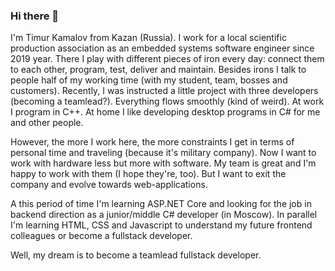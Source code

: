 ### Hi there 👋

I'm Timur Kamalov from Kazan (Russia). I work for a local scientific production association as an embedded systems software engineer since 2019 year.
There I play with different pieces of iron every day: connect them to each other, program, test, deliver and maintain.
Besides irons I talk to people half of my working time (with my student, team, bosses and customers).
Recently, I was instructed a little project with three developers (becoming a teamlead?). Everything flows smoothly (kind of weird).
At work I program in C++. At home I like developing desktop programs in C# for me and other people.

However, the more I work here, the more constraints I get in terms of personal time and traveling (because it's military company).
Now I want to work with hardware less but more with software.
My team is great and I'm happy to work with them (I hope they're, too).
But I want to exit the company and evolve towards web-applications.

A this period of time I'm learning ASP.NET Core and looking for the job in backend direction as a junior/middle C# developer (in Moscow).
In parallel I'm learning HTML, CSS and Javascript to understand my future frontend colleagues or become a fullstack developer.

Well, my dream is to become a teamlead fullstack developer.


